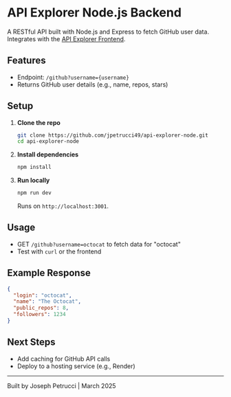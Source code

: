 # API Explorer Node.js Backend

A RESTful API built with Node.js and Express to fetch GitHub user data. Integrates with the [API Explorer Frontend](https://github.com/jpetrucci49/api-explorer-frontend).

## Features
- Endpoint: `/github?username={username}`
- Returns GitHub user details (e.g., name, repos, stars)

## Setup
1. **Clone the repo**  
   ```bash
   git clone https://github.com/jpetrucci49/api-explorer-node.git
   cd api-explorer-node
   ```
2. **Install dependencies**  
   ```bash
   npm install
   ```
3. **Run locally**  
   ```bash
   npm run dev
   ```  
   Runs on `http://localhost:3001`.

## Usage
- GET `/github?username=octocat` to fetch data for "octocat"
- Test with `curl` or the frontend

## Example Response
```json
{
  "login": "octocat",
  "name": "The Octocat",
  "public_repos": 8,
  "followers": 1234
}
```

## Next Steps
- Add caching for GitHub API calls
- Deploy to a hosting service (e.g., Render)

---
Built by Joseph Petrucci | March 2025